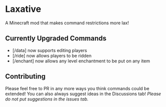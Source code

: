 # Laxative

A Minecraft mod that makes command restrictions more lax!

## Currently Upgraded Commands

- \[\/data\] now supports editing players
- \[\/ride\] now allows players to be ridden
- \[\/enchant\] now allows any level enchantment to be put on any item

## Contributing

Please feel free to PR in any more ways you think commands could be extended!
You can also always suggest ideas in the Discussions tab! *Please do not put suggestions in the issues tab.*